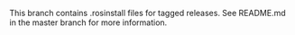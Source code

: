 This branch contains .rosinstall files for tagged releases. See README.md in the master branch for more information.

